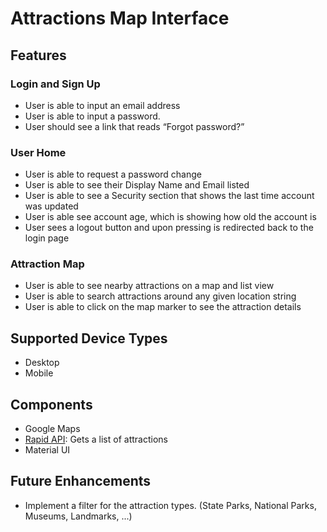 # Attractions Map Interface

## Features
### Login and Sign Up
- User is able to input an email address
- User is able to input a password.
- User should see a link that reads “Forgot password?”

### User Home
- User is able to request a password change
- User is able to see their Display Name and Email listed
- User is able to see a Security section that shows the last time account was updated
- User is able see account age, which is showing how old the account is
- User sees a logout button and upon pressing is redirected back to the login page

### Attraction Map
- User is able to see nearby attractions on a map and list view
- User is able to search attractions around any given location string
- User is able to click on the map marker to see the attraction details

## Supported Device Types
- Desktop
- Mobile

## Components
- Google Maps
- [Rapid API](https://rapidapi.com/apidojo/api/travel-advisor/): Gets a list of attractions
- Material UI

## Future Enhancements
- Implement a filter for the attraction types. (State Parks, National Parks, Museums, Landmarks, ...)

